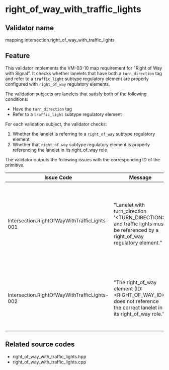 # right_of_way_with_traffic_lights

## Validator name

mapping.intersection.right_of_way_with_traffic_lights

## Feature

This validator implements the VM-03-10 map requirement for "Right of Way with Signal". It checks whether lanelets that have both a `turn_direction` tag and refer to a `traffic_light` subtype regulatory element are properly configured with `right_of_way` regulatory elements.

The validation subjects are lanelets that satisfy both of the following conditions:
- Have the `turn_direction` tag
- Refer to a `traffic_light` subtype regulatory element

For each validation subject, the validator checks:
1. Whether the lanelet is referring to a `right_of_way` subtype regulatory element
2. Whether that `right_of_way` subtype regulatory element is properly referencing the lanelet in its right_of_way role

The validator outputs the following issues with the corresponding ID of the primitive.

| Issue Code                                      | Message                                                                                                                                        | Severity | Primitive | Description                                                                                                                              | Approach                                                                                                                                                 |
| ----------------------------------------------- | ---------------------------------------------------------------------------------------------------------------------------------------------- | -------- | --------- | ---------------------------------------------------------------------------------------------------------------------------------------- | ---------------------------------------------------------------------------------------------------------------------------------------------------- |
| Intersection.RightOfWayWithTrafficLights-001 | "Lanelet with turn_direction '\<TURN_DIRECTION\>' and traffic lights must be referenced by a right_of_way regulatory element."       | Error    | Lanelet   | A lanelet that has both a turn_direction tag and references a traffic_light regulatory element must also reference a right_of_way regulatory element. | Add a reference to an appropriate right_of_way regulatory element to ensure proper intersection behavior.                                           |
| Intersection.RightOfWayWithTrafficLights-002 | "The right_of_way element (ID: \<RIGHT_OF_WAY_ID\>) does not reference the correct lanelet in its right_of_way role." | Error    | Lanelet   | The right_of_way regulatory element must properly reference the lanelet in its right_of_way role.                                   | Update the right_of_way regulatory element to properly reference this lanelet in its right_of_way role.                                                 |

## Related source codes

- right_of_way_with_traffic_lights.hpp
- right_of_way_with_traffic_lights.cpp
